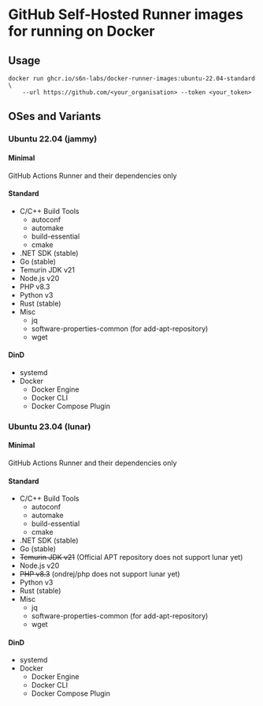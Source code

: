 # GitHub Self-Hosted Runner images for running on Docker

## Usage

```shell
docker run ghcr.io/s6n-labs/docker-runner-images:ubuntu-22.04-standard \
    --url https://github.com/<your_organisation> --token <your_token>
```


## OSes and Variants

### Ubuntu 22.04 (jammy)

#### Minimal

GitHub Actions Runner and their dependencies only


#### Standard

- C/C++ Build Tools
  - autoconf
  - automake
  - build-essential
  - cmake
- .NET SDK (stable)
- Go (stable)
- Temurin JDK v21
- Node.js v20
- PHP v8.3
- Python v3
- Rust (stable)
- Misc
  - jq
  - software-properties-common (for add-apt-repository)
  - wget


#### DinD

- systemd
- Docker
  - Docker Engine
  - Docker CLI
  - Docker Compose Plugin


### Ubuntu 23.04 (lunar)

#### Minimal

GitHub Actions Runner and their dependencies only


#### Standard

- C/C++ Build Tools
  - autoconf
  - automake
  - build-essential
  - cmake
- .NET SDK (stable)
- Go (stable)
- ~~Temurin JDK v21~~ (Official APT repository does not support lunar yet)
- Node.js v20
- ~~PHP v8.3~~ (ondrej/php does not support lunar yet)
- Python v3
- Rust (stable)
- Misc
  - jq
  - software-properties-common (for add-apt-repository)
  - wget


#### DinD

- systemd
- Docker
  - Docker Engine
  - Docker CLI
  - Docker Compose Plugin
